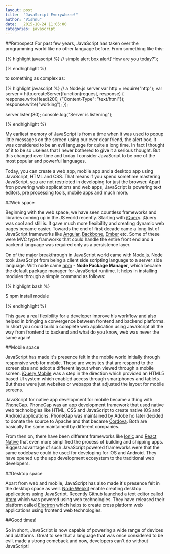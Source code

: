 ```yaml
---
layout: post
title:  "JavaScript Everywhere!"
author: "Vishnu"
date:   2015-10-24 11:05:00
categories: javascript
---
```

##Retrospect
For past few years, JavaScript has taken over the programming world like no other language before. From something like this:

{% highlight javascript %}
// simple alert box
alert('How are you today?');

{% endhighlight %}

to something as complex as:

{% highlight javascript %}
// a Node.js server
var http = require("http");
var server = http.createServer(function(request, response) {
  response.writeHead(200, {"Content-Type": "text/html"});
  response.write("working");
});

server.listen(80);
console.log("Server is listening");

{% endhighlight %}

My earliest memory of JavaScript is from a time when it was used to popup little messages on the screen using our ever dear friend, the alert box. It was considered to be an evil language for quite a long time. In fact I thought of it to be so useless that I never bothered to give it a serious thought. But this changed over time and today I consider JavaScript to be one of the most popular and powerful languages.

Today, you can create a web app, mobile app and a desktop app using JavaScript, HTML and CSS. That means if you spend sometime mastering JavaScript, you are not restricted in developing for just the browser. Apart fron powering web applications and web apps, JavaScript is powering text editors, pre processing tools, mobile apps and much more.

##Web space

Beginning with the web space, we have seen countless frameworks and libraries coming up in the JS world recently. Starting with [jQuery](http://jquery.org). jQuery was cool and still is. It gave much more flexibility and creating dynamic web pages became easier. Towards the end of first decade came a long list of JavaScript frameworks like [Angular](http://angularjs.org), [Backbone](http://backbonejs.org), [Ember](http://emberjs.com) etc. Some of these were MVC type framworks that could handle the entire front end and a backend language was required only as a persistence layer.

On of the major breakthrough in JavaScript world came with [Node.js](http://nodejs.org). Node took JavaScript from being a client side scripting language to a server side language. With node came [npm](http://npmjs.com) - **Node Package Manager**, which became the default package manager for JavaScript runtime. It helps in installing modules through a simple command as follows:

{% highlight bash %}

$ npm install module

{% endhighlight %}

This gave a real flexibility for a developer improve his workflow and also helped in bringing a convergence between frontend and backend platforms. In short you could build a complete web application using JavaScript all the way from frontend to backend and what do you know, web was never the same again!

##Mobile space

JavaScript has made it's presence felt in the mobile world initially through responsive web for mobile. These are websites that are respond to the screen size and adopt a different layout when viewed through a mobile screen. [jQuery Mobile](https://jquerymobile.com) was a step in the direction which provided an HTML5 based UI system which enabled access through smartphones and tablets. But these were just websites or webapps that adjusted the layout for mobile screens. 

JavaScript for native app development for mobile became a thing with [PhoneGap](http://phonegap.com). PhoneGap was an app development framework that used native web technologies like HTML, CSS and JavaScript to create native iOS and Android applications. PhoneGap was maintained by Adobe ho later decided to donate the source to Apache and that became [Cordova](https://cordova.apache.org/). Both are basically the same maintained by different companies.

From then on, there have been different frameworks like [Ionic](http://ionicframework.com) and [React Native](https://facebook.github.io/react-native) that even more simplified the process of building and shipping apps. Biggest advantage of such JavaScript powered frameworks were that the same codebase could be used for developing for iOS and Android. They have opened up the app development ecosystem to the traditional web developers.

##Desktop space

Apart from web and mobile, JavaScript has also made it's presence felt in the desktop space as well. [Node Webkit](http://nwjs.io) enable creating desktop applications using JavaScript. Recently [Github](http://github.com) launched a text editor called [Atom](http://atom.io) which was powered using web technologies. They have released their platform called [Electron](http://electron.atom.io) which helps to create cross platform web applications using frontend web technologies.

##Good times!

So in short, JavaScript is now capable of powering a wide range of devices and platforms. Great to see that a language that was once considered to be evil, made a strong comeback and now, developers can't do without JavaScript!